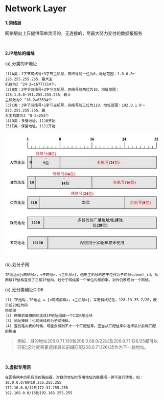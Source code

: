 # Network Layer


**1.网络层**

网络层向上只提供简单灵活的，无连接的，尽最大努力交付的数据报服务

<br/>

**2.IP地址的编址**

(a).分类的IP地址

```
(1)A类：1字节网络号+3字节主机号，网络号前一位为0，地址范围：1.0.0.0～126.255.255.255，最大主
机数为2 ^24-2=16777214个。
(2)B类：2字节网络号+2字节主机号，网络号前两位为10，地址范围：128.1.0.0~191.255.255.255，最大
主机数为2 ^16-2=65534个
(3)C类：3字节网络号+1字节主机号，网络号前三位为110，地址范围：192.0.1.0～223.255.255.255，最
大主机数为2 ^8-2=254个
(4)D类：多播地址，1110开始
(5)E类：保留地址，1111开始
```

![](../images/47.png)


(b).划分子网

```
IP地址={<网络号>，<子网号>，<主机号>}，借用主机号的若干位作为子网号subnet_id，从两级IP结构变成了三级IP结构，划分子网纯属一个单位内部的事，对外仍表现为一个网络。
```


(c).无分类编址CIDR

```
(1) IP结构：IP地址 = {<网络前缀>，<主机号>}，采用斜线记法，128.13.35.7/20，表示前20位为网
络前缀
(2) 网络前缀相同的连续IP地址组成一个CIDR地址块
(3) 地址掩码：也可继续称为子网掩码。
(4) 查找路由表的时候，可能会得到不止一个匹配结果。应当从匹配结果中选择最长前缀匹配的路由
```

>例如：目的地址206.0.71.130和206.0.68.0/22以及206.0.71.126/25都可以匹配;这时就需要选择最长前缀匹配206.0.71.126/25作为下一跳地址。

<br>

**3.虚拟专用网**

```
在因特网中的所有目的路由器，对目的地址时专用地址的数据报一律不进行转发。如：
10.0.0.0/8到10.255.255.255
172.16.0.0/12到172.31.255.255
192.168.0.0/16到192.168.255.255
```